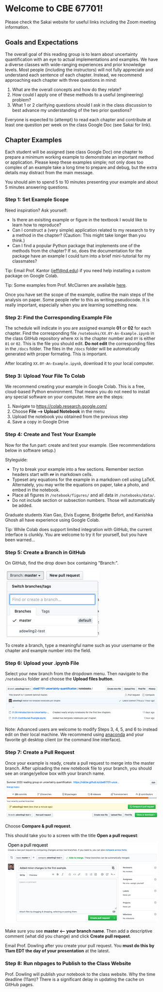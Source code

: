 # Welcome to CBE 67701!

Please check the Sakai website for useful links including the Zoom meeting information.

## Goals and Expectations

The overall goal of this reading group is to learn about uncertainty quantification with an eye to actual implementations and examples. We have a diverse classes with wide-ranging experiences and prior knowledge levels. Most people (including the instructors) will not fully appreciate and understand each sentence of each chapter. Instead, we recommend approaching each chapter with three questions in mind:
1. What are the overall concepts and how do they relate?
2. How could I apply one of these methods to a useful (engineering) problem?
3. What 1 or 2 clarifying questions should I ask in the class discussion to best advance my understanding of the two prior questions?

Everyone is expected to (attempt) to read each chapter and contribute at least one question per week on the class Google Doc (see Sakai for link). 

## Chapter Examples

Each student will be assigned (see class Google Doc) one chapter to prepare a minimum working example to demonstrate an important method or application. Please keep these examples simple; not only does too complex of an example take a long time to prepare and debug, but the extra details may distract from the main message.

You should aim to spend 5 to 10 minutes presenting your example and about 5 minutes answering questions.

### Step 1: Set Example Scope

Need inspiration? Ask yourself:
- Is there an exisiting example or figure in the textbook I would like to learn how to reproduce?
- Can I construct a (very simple) application related to my research to try a method in the chapter? (Caution: This might take longer than you think.)
- Can I find a popular Python package that implements one of the methods from the chapter? If so, does the documentation for the package have an example I could turn into a brief mini-tutorial for my classmates?

Tip: Email Prof. Kantor (jeff@nd.edu) if you need help installing a custom package on Google Colab.

Tip: Some examples from Prof. McClarren are available [here](https://github.com/ndcbe/cbe67701-uncertainty-quantification/blob/master/UQ_Notebooks.zip).

Once you have set the scope of the example, outline the main steps of the analysis on paper. Some people refer to this as writing pseudocode. It is really important, especially when you are learning something new.

### Step 2: Find the Corresponding Example File

The schedule will indicate in you are assigned example **01** or **02** for each chapter. Find the corresponding file `/notebooks/XX.0Y-An-Example.ipynb` in the class GitHub repository where ``XX`` is the chapter number and `0Y` is either `01` or `02`. This is the file you should edit. **Do not edit** the corresponding files in the `/docs` folder. The files in the  `/docs` folder will be automatically generated with proper formating. This is important.

After locating `XX.0Y-An-Example.ipynb`, download it to your local computer.

### Step 3: Upload Your File To Colab

We recommend creating your example in Google Colab. This is a free, cloud-based Python environment. That means you do not need to install any special software on your computer. Here are the steps:
1. Navigate to https://colab.research.google.com/
2. Choose **File --> Upload Notebook** in the menu
3. Upload the notebook you obtained from the previous step
4. Save a copy in Google Drive

### Step 4: Create and Test Your Example

Now for the fun part: create and test your example. (See recommendations below in software setup.)

Styleguide:
- Try to break your example into a few sections. Remember section headers start with `##` in markdown cells.
- Typeset any equations for the example in a markdown cell using LaTeX. Alternately, you may write the equations on paper, take a photo, and embed in the notebook.
- Place all figures in `/notebook/figures/` and all data in `/notebooks/data/`.
- Do not include section or subsection numbers. Those will automatically be added.

Graduate students Xian Gao, Elvis Eugene, Bridgette Befort, and Kanishka Ghosh all have experience using Google Colab.

Tip: While Colab does support limited integration with GitHub, the current interface is clunkly. You are welcome to try it for yourself, but you have been warned...

### Step 5: Create a Branch in GitHub

On GitHub, find the drop down box containing "Branch:".

![](/notebooks/figures/create-branch.png)

To create a branch, type a meaningful name such as your username or the chapter and example number into the field.

### Step 6: Upload your .ipynb File

Select your new branch from the dropdown menu. Then navigate to the `/notebooks` folder and choose the **Upload files button**.

![](/notebooks/figures/upload-files.png)

Note: Advanced users are welcome to modify Steps 3, 4, 5, and 6 to instead edit on their local machine. We recommend using [anaconda](https://www.anaconda.com/) and your favorite git desktop client (or the command line interface). 

### Step 7: Create a Pull Request

Once your example is ready, create a pull request to merge into the master branch. After uploading the new notebook file to your branch, you should see an orange/yellow box with your branch name.

![](/notebooks/figures/pull-request1.png)

Choose **Compare & pull request**.

This should take you to a screen with the title **Open a pull request**:

![](/notebooks/figures/pull-request2.png)

Make sure you see **master <-- your branch name**. Then add a descriptive comment (what did you change) and click **Create pull request**.

Email Prof. Dowling after you create your pull request. You **must do this by 11am EDT the day of your presentation** at the latest.

### Step 8: Run nbpages to Publish to the Class Website

Prof. Dowling will publish your notebook to the class website. Why the time deadline (11am)? There is a significant delay in updating the cache on GitHub pages.
